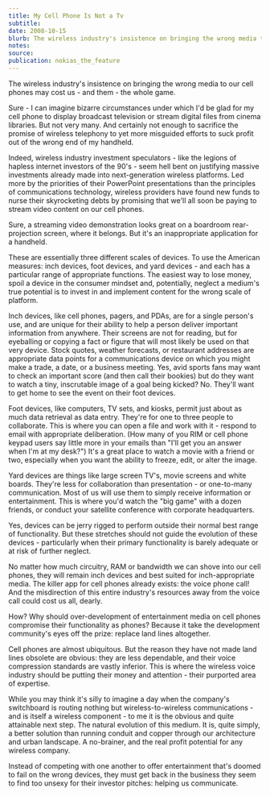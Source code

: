```yaml
---
title: My Cell Phone Is Not a Tv
subtitle:
date: 2008-10-15
blurb: The wireless industry's insistence on bringing the wrong media to our cell phones may cost us - and them - the whole game.
notes:
source:
publication: nokias_the_feature
---
```


The wireless industry's insistence on bringing the wrong media to our cell phones may cost us - and them - the whole game.

Sure - I can imagine bizarre circumstances under which I'd be glad for my cell phone to display broadcast television or stream digital files from cinema libraries. But not very many. And certainly not enough to sacrifice the promise of wireless telephony to yet more misguided efforts to suck profit out of the wrong end of my handheld.

Indeed, wireless industry investment speculators - like the legions of hapless internet investors of the 90's - seem hell bent on justifying massive investments already made into next-generation wireless platforms. Led more by the priorities of their PowerPoint presentations than the principles of communications technology, wireless providers have found new funds to nurse their skyrocketing debts by promising that we'll all soon be paying to stream video content on our cell phones.

Sure, a streaming video demonstration looks great on a boardroom rear-projection screen, where it belongs. But it's an inappropriate application for a handheld.

These are essentially three different scales of devices. To use the American measures: inch devices, foot devices, and yard devices - and each has a particular range of appropriate functions. The easiest way to lose money, spoil a device in the consumer mindset and, potentially, neglect a medium's true potential is to invest in and implement content for the wrong scale of platform.

Inch devices, like cell phones, pagers, and PDAs, are for a single person's use, and are unique for their ability to help a person deliver important information from anywhere. Their screens are not for reading, but for eyeballing or copying a fact or figure that will most likely be used on that very device. Stock quotes, weather forecasts, or restaurant addresses are appropriate data points for a communications device on which you might make a trade, a date, or a business meeting. Yes, avid sports fans may want to check an important score (and then call their bookies) but do they want to watch a tiny, inscrutable image of a goal being kicked? No. They'll want to get home to see the event on their foot devices.

Foot devices, like computers, TV sets, and kiosks, permit just about as much data retrieval as data entry. They're for one to three people to collaborate. This is where you can open a file and work with it - respond to email with appropriate deliberation. (How many of you RIM or cell phone keypad users say little more in your emails than "I'll get you an answer when I'm at my desk?") It's a great place to watch a movie with a friend or two, especially when you want the ability to freeze, edit, or alter the image.

Yard devices are things like large screen TV's, movie screens and white boards. They're less for collaboration than presentation - or one-to-many communication. Most of us will use them to simply receive information or entertainment. This is where you'd watch the "big game" with a dozen friends, or conduct your satellite conference with corporate headquarters.

Yes, devices can be jerry rigged to perform outside their normal best range of functionality. But these stretches should not guide the evolution of these devices - particularly when their primary functionality is barely adequate or at risk of further neglect.

No matter how much circuitry, RAM or bandwidth we can shove into our cell phones, they will remain inch devices and best suited for inch-appropriate media. The killer app for cell phones already exists: the voice phone call! And the misdirection of this entire industry's resources away from the voice call could cost us all, dearly.

How? Why should over-development of entertainment media on cell phones compromise their functionality as phones? Because it take the development community's eyes off the prize: replace land lines altogether.

Cell phones are almost ubiquitous. But the reason they have not made land lines obsolete are obvious: they are less dependable, and their voice compression standards are vastly inferior. This is where the wireless voice industry should be putting their money and attention - their purported area of expertise.

While you may think it's silly to imagine a day when the company's switchboard is routing nothing but wireless-to-wireless communications - and is itself a wireless component - to me it is the obvious and quite attainable next step. The natural evolution of this medium. It is, quite simply, a better solution than running conduit and copper through our architecture and urban landscape. A no-brainer, and the real profit potential for any wireless company.

Instead of competing with one another to offer entertainment that's doomed to fail on the wrong devices, they must get back in the business they seem to find too unsexy for their investor pitches: helping us communicate.
